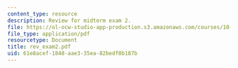 ```yaml
---
content_type: resource
description: Review for midterm exam 2.
file: https://ol-ocw-studio-app-production.s3.amazonaws.com/courses/10-37-chemical-and-biological-reaction-engineering-spring-2007/61e8acef1848aae335ea82bedf0b187b_rev_exam2.pdf
file_type: application/pdf
resourcetype: Document
title: rev_exam2.pdf
uid: 61e8acef-1848-aae3-35ea-82bedf0b187b
---
```

